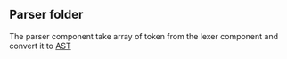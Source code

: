 ## Parser folder
The parser component take array of token from the lexer component
and convert it to [AST](https://en.wikipedia.org/wiki/Abstract_syntax_tree)